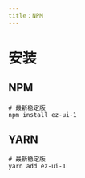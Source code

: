 ```yaml
---
title：NPM
---
```


# 安装

## NPM 
```
# 最新稳定版
npm install ez-ui-1
```

## YARN
```
# 最新稳定版
yarn add ez-ui-1
```
